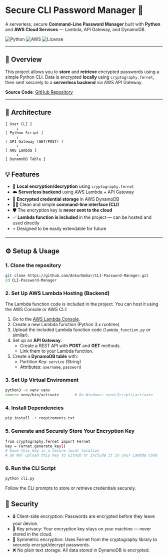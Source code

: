 # Secure CLI Password Manager 🔐

A serverless, secure **Command-Line Password Manager** built with **Python** and **AWS Cloud Services** — Lambda, API Gateway, and DynamoDB.

![Python](https://img.shields.io/badge/Python-3.10-blue)
![AWS](https://img.shields.io/badge/Hosted_on-AWS_Lambda-yellow)
![License](https://img.shields.io/github/license/AnkurNahar/CLI-Password-Manager)

---

## 📜 Overview

This project allows you to **store** and **retrieve** encrypted passwords using a simple Python CLI. Data is encrypted **locally** using `cryptography.fernet`, then sent securely to a **serverless backend** via AWS API Gateway.

**Source Code**: [GitHub Repository](https://github.com/AnkurNahar/CLI-Password-Manager)

---

## 🚧 Architecture

```text
[ User CLI ]
     ↓
[ Python Script ]
     ↓
[ API Gateway (GET/POST) ]
     ↓
[ AWS Lambda ]
     ↓
[ DynamoDB Table ]
```
## 💡 Features

- 🔐 **Local encryption/decryption** using `cryptography.fernet`
- ☁️ **Serverless backend** using AWS Lambda + API Gateway
- 🧾 **Encrypted credential storage** in AWS DynamoDB
- 🧑‍💻 Clean and simple **command-line interface (CLI)**
- 🛡️ The encryption key is **never sent to the cloud**
- ✅ **Lambda function is included** in the project — can be hosted and used directly
- ⭐ Designed to be easily extendable for future

---

## ⚙️ Setup & Usage

### 1. Clone the repository
```bash
git clone https://github.com/AnkurNahar/CLI-Password-Manager.git
cd CLI-Password-Manager
```
### 2. Set Up AWS Lambda Hosting (Backend)

The Lambda function code is included in the project. You can host it using the AWS Console or AWS CLI:

1. Go to the [AWS Lambda Console](https://console.aws.amazon.com/lambda/).
2. Create a new Lambda function (Python 3.x runtime).
3. Upload the included Lambda function code (`lambda_function.py` or similar).
4. Set up an **API Gateway**:
   - Create a REST API with **POST** and **GET** methods.
   - Link them to your Lambda function.
5. Create a **DynamoDB table** with:
   - Partition Key: `service` (String)
   - Attributes: `username`, `password`
### 3. Set Up Virtual Environment
```bash
python3 -m venv venv
source venv/bin/activate       # On Windows: venv\Scripts\activate
```
### 4. Install Dependencies
```bash
pip install -r requirements.txt
```
### 5. Generate and Securely Store Your Encryption Key
```bash
from cryptography.fernet import Fernet
key = Fernet.generate_key()
# Save this key in a secure local location
# DO NOT upload this key to GitHub or include it in your Lambda code
```
### 6. Run the CLI Script
```bash
python cli.py
```
Follow the CLI prompts to store or retrieve credentials securely.

## 🔐 Security
- 🔒 Client-side encryption: Passwords are encrypted before they leave your device.
- 🔑 Key privacy: Your encryption key stays on your machine — never stored in the cloud.
- 🔁 Symmetric encryption: Uses Fernet from the cryptography library to securely encrypt/decrypt passwords.
- ❌ No plain text storage: All data stored in DynamoDB is encrypted.
